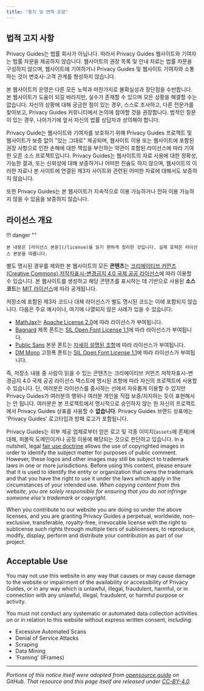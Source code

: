 ```yaml
---
title: "통지 및 면책 조항"
---
```


## 법적 고지 사항

Privacy Guides는 법률 회사가 아닙니다. 따라서 Privacy Guides 웹사이트와 기여자는 법률 자문을 제공하지 않습니다. 웹사이트의 권장 목록 및 안내 자료는 법률 자문을 구성하지 않으며, 웹사이트에 기여하거나 Privacy Guides 및 웹사이트 기여자와 소통하는 것이 변호사-고객 관계를 형성하지 않습니다.

본 웹사이트의 운영은 다른 모든 노력과 마찬가지로 불확실성과 장단점을 수반합니다. 본 웹사이트가 도움이 되길 바라지만, 실수가 존재할 수 있으며 모든 상황을 해결할 수는 없습니다. 자신의 상황에 대해 궁금한 점이 있는 경우, 스스로 조사하고, 다른 전문가를 찾아보고, Privacy Guides 커뮤니티에서 논의에 참여할 것을 권장합니다. 법적인 질문이 있는 경우, 나아가기에 앞서 자신의 법률 상담자과 상의해야 합니다.

Privacy Guide는 웹사이트와 기여자를 보호하기 위해 Privacy Guides 프로젝트 및 웹사이트가 보증 없이 "있는 그대로" 제공되며, 웹사이트 이용 또는 웹사이트에 포함된 권장 사항으로 인한 손해에 대한 책임을 부인하는 약관이 포함된 라이선스에 따라 기여한 오픈 소스 프로젝트입니다. Privacy Guides는 웹사이트의 자료 사용에 대한 정확성, 가능한 결과, 또는 신뢰성에 대해 보증하거나 어떠한 진술도 하지 않으며, 웹사이트의 이러한 자료나 본 사이트에 연결된 제3자 사이트와 관련된 어떠한 자료에 대해서도 보증하지 않습니다.

또한 Privacy Guides는 본 웹사이트가 지속적으로 이용 가능하거나 전혀 이용 가능하지 않을 수 있음을 보증하지 않습니다.

## 라이선스 개요

!!! danger ""

    본 내용은 [라이선스 본문](/license)을 읽기 편하게 정리한 것입니다. 실제 효력은 라이선스 본문을 따릅니다.

별도 명시된 경우를 제외한 본 웹사이트의 모든 **콘텐츠**는 [크리에이티브 커먼즈(Creative Commons) 저작자표시-변경금지 4.0 국제 공공 라이선스](https://github.com/privacyguides/privacyguides.org/blob/main/LICENSE)에 따라 이용할 수 있습니다. 본 웹사이트를 생성하고 해당 콘텐츠를 표시하는 데 기반으로 사용된 **소스 코드**는 [MIT 라이선스](https://github.com/privacyguides/privacyguides.org/tree/main/LICENSE-CODE)에 따라 공개됩니다.

저장소에 포함된 제3자 코드나 대체 라이선스가 별도 명시된 코드는 이에 포함되지 않습니다. 다음은 주요 예시이나, 여기에 나열되지 않은 사례가 있을 수 있습니다:

* [MathJax](https://github.com/privacyguides/privacyguides.org/blob/main/theme/assets/javascripts/mathjax.js)는 [Apache License 2.0](https://github.com/privacyguides/privacyguides.org/blob/main/docs/assets/javascripts/LICENSE.mathjax.txt)에 따라 라이선스가 부여됩니다.
* [Bagnard](https://github.com/privacyguides/brand/tree/main/WOFF/bagnard) 제목 폰트는 [SIL Open Font License 1.1](https://github.com/privacyguides/brand/blob/main/WOFF/bagnard/LICENSE.txt)에 따라 라이선스가 부여됩니다.
* [Public Sans](https://github.com/privacyguides/brand/tree/main/WOFF/public_sans) 본문 폰트는 [자세히 설명된 조항](https://github.com/privacyguides/brand/blob/main/WOFF/public_sans/LICENSE.txt)에 따라 라이선스가 부여됩니다.
* [DM Mono](https://github.com/privacyguides/brand/tree/main/WOFF/dm_mono) 고정폭 폰트는 [SIL Open Font License 1.1](https://github.com/privacyguides/brand/blob/main/WOFF/dm_mono/LICENSE.txt)에 따라 라이선스가 부여됩니다.

즉, 저장소 내용 중 사람이 읽을 수 있는 콘텐츠는 크리에이티브 커먼즈 저작자표시-변경금지 4.0 국제 공공 라이선스 텍스트에 명시된 조항에 따라 자신의 프로젝트에 사용할 수 있습니다. 단, 여러분은 라이선스를 중시하는 선에서 자유롭게 이용할 수 있지만 Privacy Guides가 여러분의 행위나 여러분 개인을 직접 보증/지지하는 듯이 표현해서는 안 됩니다. 여러분은 본 프로젝트에서 명시적으로 승인하지 않는 한 자신의 프로젝트에서 Privacy Guides 상표를 사용할 수 **없습니다**. Privacy Guides 브랜드 상표에는 'Privacy Guides' 로고타입과 방패 로고가 포함됩니다.

Privacy Guides는 외부 제공 업체로부터 얻은 로고 및 각종 이미지(`assets`에 존재)에 대해, 퍼블릭 도메인이거나 공정 이용에 해당되는 것으로 판단하고 있습니다. In a nutshell, legal [fair use doctrine](https://www.copyright.gov/fair-use/more-info.html) allows the use of copyrighted images in order to identify the subject matter for purposes of public comment. However, these logos and other images may still be subject to trademark laws in one or more jurisdictions. Before using this content, please ensure that it is used to identify the entity or organization that owns the trademark and that you have the right to use it under the laws which apply in the circumstances of your intended use. *When copying content from this website, you are solely responsible for ensuring that you do not infringe someone else's trademark or copyright.*

When you contribute to our website you are doing so under the above licenses, and you are granting Privacy Guides a perpetual, worldwide, non-exclusive, transferable, royalty-free, irrevocable license with the right to sublicense such rights through multiple tiers of sublicensees, to reproduce, modify, display, perform and distribute your contribution as part of our project.

## Acceptable Use

You may not use this website in any way that causes or may cause damage to the website or impairment of the availability or accessibility of Privacy Guides, or in any way which is unlawful, illegal, fraudulent, harmful, or in connection with any unlawful, illegal, fraudulent, or harmful purpose or activity.

You must not conduct any systematic or automated data collection activities on or in relation to this website without express written consent, including:

* Excessive Automated Scans
* Denial of Service Attacks
* Scraping
* Data Mining
* 'Framing' (IFrames)

---

*Portions of this notice itself were adopted from [opensource.guide](https://github.com/github/opensource.guide/blob/master/notices.md) on GitHub. That resource and this page itself are released under [CC-BY-4.0](https://creativecommons.org/licenses/by-sa/4.0/).*
